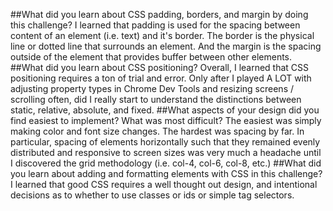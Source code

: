 ##What did you learn about CSS padding, borders, and margin by doing this challenge?
 I learned that padding is used for the spacing between content of an element (i.e. text) and it's border. The border is the physical line or dotted line that surrounds an element. And the margin is the spacing outside of the element that provides buffer between other elements.
##What did you learn about CSS positioning?
 Overall, I learned that CSS positioning requires a ton of trial and error. Only after I played A LOT with adjusting property types in Chrome Dev Tools and resizing screens / scrolling often, did I really start to understand the distinctions between static, relative, absolute, and fixed.
##What aspects of your design did you find easiest to implement? What was most difficult?
The easiest was simply making color and font size changes. The hardest was spacing by far. In particular, spacing of elements horizontally such that they remained evenly distributed and responsive to screen sizes was very much a headache until I discovered the grid methodology (i.e. col-4, col-6, col-8, etc.)
##What did you learn about adding and formatting elements with CSS in this challenge?
I learned that good CSS requires a well thought out design, and intentional decisions as to whether to use classes or ids or simple tag selectors.